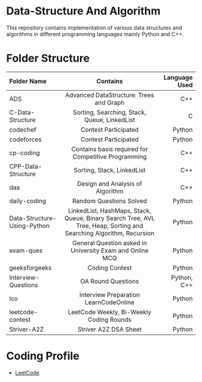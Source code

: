# Data-Structure And Algorithm

This repository contains implementation of various data structures and algorithms in different programming languages mainly Python and C++.

# Folder Structure

| Folder Name                 |                                                      Contains                                                      | Language Used |
| :-------------------------- | :----------------------------------------------------------------------------------------------------------------: | ------------: |
| ADS                         |                                      Advanced DataStructure: Trees and Graph                                       |           C++ |
| C-Data-Structure            |                                    Sorting, Searching, Stack, Queue, LinkedList                                    |             C |
| codechef                    |                                                Contest Participated                                                |        Python |
| codeforces                  |                                                Contest Participated                                                |        Python |
| cp-coding                   |                                Contains basis required for Competitive Programming                                 |           C++ |
| CPP-Data-Structure          |                                             Sorting, Stack, LinkedList                                             |           C++ |
| daa                         |                                          Design and Analysis of Algorithm                                          |           C++ |
| daily-coding                |                                              Random Questions Solved                                               |        Python |
| Data-Structure-Using-Python | LinkedList, HashMaps, Stack, Queue, Binary Search Tree, AVL Tree, Heap, Sorting and Searching Algorithm, Recursion |        Python |
| exam-ques                   |                              General Question asked in University Exam and Online MCQ                              |        Python |
| geeksforgeeks               |                                                   Coding Contest                                                   |        Python |
| Interview-Questions         |                                                 OA Round Questions                                                 |   Python, C++ |
| lco                         |                                       Interview Preparation LearnCodeOnline                                        |        Python |
| leetcode-contest            |                                      LeetCode Weekly, Bi-Weekly Coding Rounds                                      |        Python |
| Striver-A2Z                 |                                               Striver A2Z DSA Sheet                                                |        Python |

# Coding Profile

- [LeetCode](https://leetcode.com/atharva7199990/)
